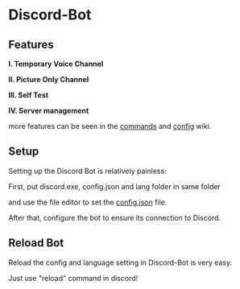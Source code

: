 # Discord-Bot

Features
---
**I. Temporary Voice Channel**

**II. Picture Only Channel**

**III. Self Test**

**IV. Server management**

more features can be seen in the [commands](https://github.com/ccchang123/Discord-Bot/wiki/commands) and [config](https://github.com/ccchang123/Discord-Bot/wiki/config) wiki.

Setup
----
Setting up the Discord Bot is relatively painless:

First, put discord.exe, config.json and lang folder in same folder

and use the file editor to set the [config.json](https://github.com/ccchang123/Discord-Bot/wiki/config) file.

After that, configure the bot to ensure its connection to Discord.

Reload Bot
----
Reload the config and language setting in Discord-Bot is very easy.

Just use "reload" command in discord!
